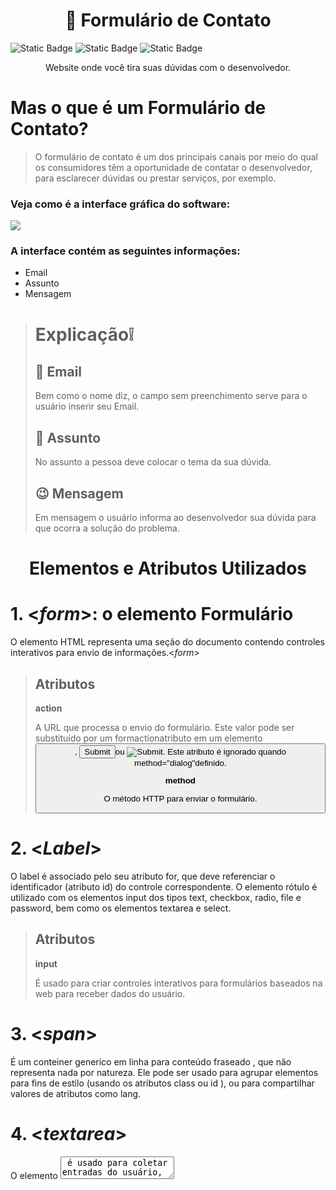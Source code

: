 <h1 align = "center">
📂 Formulário de Contato
</h1>
<p><img alt="Static Badge" src="https://img.shields.io/badge/version-%20v%200.0.1-blue"> <img alt="Static Badge" src="https://img.shields.io/badge/release%20date-%20april%20-%20purple"> <img alt="Static Badge" src="https://img.shields.io/badge/lisence-%20Marista%20Irm%C3%A3o%20Ac%C3%A1cio%20-%20red">
</p>
<p align="center">Website onde você tira suas dúvidas com o desenvolvedor.</p>

# Mas o que é um Formulário de Contato?
>O formulário de contato é um dos principais canais por meio do qual os consumidores têm a oportunidade de contatar o desenvolvedor, para esclarecer dúvidas ou prestar serviços, por exemplo.
 
### Veja como é a interface gráfica do software:

![](https://github.com/ESChrystian/form-contato/assets/140809945/a11d9bdc-09cf-4f85-9078-da8c1315b420)

### A interface contém as seguintes informações:
* Email
* Assunto
* Mensagem
> # Explicação:grey_exclamation:
> ## :raising_hand: Email 
> Bem como o nome diz, o campo sem preenchimento serve para o usuário inserir seu Email.
> ## :speech_balloon: Assunto
> No assunto a pessoa deve colocar o tema da sua dúvida.
> ## :wink: Mensagem
> Em mensagem o usuário informa ao desenvolvedor sua dúvida para que ocorra a solução do problema.
<h1 align = "center">
Elementos e Atributos Utilizados
</h1>

# 1. <*form*>: o elemento Formulário
O elemento HTML representa uma seção do documento contendo controles interativos para envio de informações.<*form*>
>## Atributos
>**action**
>
>A URL que processa o envio do formulário. Este valor pode ser substituído por um formactionatributo em um elemento <button>, <input type="submit">ou <input type="image">. Este atributo é ignorado quando method="dialog"definido.
>
>**method**
>
>O método HTTP para enviar o formulário.

# 2. <*Label*>
O label é associado pelo seu atributo for, que deve referenciar o identificador (atributo id) do controle correspondente. O elemento rótulo é utilizado com os elementos input dos tipos text, checkbox, radio, file e password, bem como os elementos textarea e select.
>## Atributos
> **input**
>
> É usado para criar controles interativos para formulários baseados na web para receber dados do usuário.

# 3. <*span*>
É um conteiner generico em linha para conteúdo fraseado , que não representa nada por natureza. Ele pode ser usado para agrupar elementos para fins de estilo (usando os atributos class ou id ), ou para compartilhar valores de atributos como lang.

# 4. <*textarea*>
 O elemento <textarea> é usado para coletar entradas do usuário, como comentários ou avaliações.
> **id**
>
> Número identificador do processo.

# 5. <*button*>
A tag <button> em HTML é usada para definir o botão clicável. A tag <button> é usada para enviar o conteúdo.


## Tecnologias utilizadas:
>* Visual Studio Code
>* CSS3
>* HTML5
>* Github
>* Live Server
## Desenvolvedores:
<img loading="lazy" src="https://github.com/ESChrystian/site-de-produtos/assets/140809945/6a4fa894-a625-424a-80b0-b01d0a8c0bb5" width=130><br>
<a href="https://github.com/ESChrystian">Chrystian Almeida Silva</a>

<h2>Fonte:</h2>
<a href= "https://developer.mozilla.org/">Mozilla</a>, 
<a href= "https://docs.pipz.com/">Pipz Academy</a>
                    


















  


